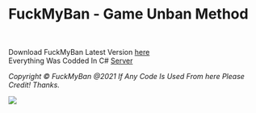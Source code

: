 # FuckMyBan - Game Unban Method
<br>

Download FuckMyBan Latest Version [here](https://cdn.discordapp.com/attachments/923952243089236028/925050510053097522/FuckMyBan.rar) <br />
Everything Was Codded In C# [Server](https://discord.gg/83nhbZBE) <br />

*Copyright © FuckMyBan @2021 If Any Code Is Used From here Please Credit! Thanks.*

<a href="https://cdn.discordapp.com/attachments/923952243089236028/925050510053097522/FuckMyBan.rar"><img src="https://why-am-i-he.re/5jwgj9ODG.png"></a>
